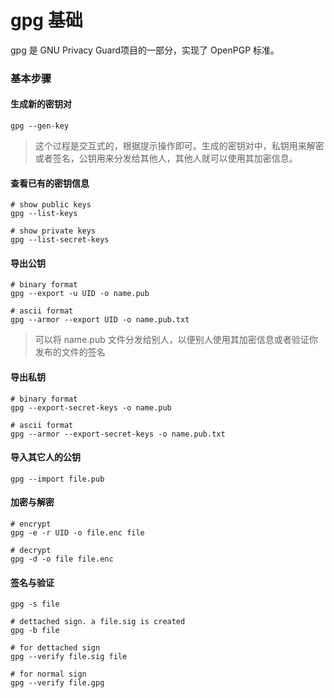 # gpg 基础

gpg 是 GNU Privacy Guard项目的一部分，实现了 OpenPGP 标准。

### 基本步骤

#### 生成新的密钥对

```shell
gpg --gen-key
```

> 这个过程是交互式的，根据提示操作即可。生成的密钥对中，私钥用来解密或者签名，公钥用来分发给其他人，其他人就可以使用其加密信息。

#### 查看已有的密钥信息

```shell
# show public keys
gpg --list-keys

# show private keys
gpg --list-secret-keys
```

#### 导出公钥

```shell
# binary format
gpg --export -u UID -o name.pub

# ascii format
gpg --armor --export UID -o name.pub.txt
```

> 可以将 name.pub 文件分发给别人，以便别人使用其加密信息或者验证你发布的文件的签名

#### 导出私钥

```shell
# binary format
gpg --export-secret-keys -o name.pub

# ascii format
gpg --armor --export-secret-keys -o name.pub.txt
```

#### 导入其它人的公钥

```shell
gpg --import file.pub
```

#### 加密与解密

```shell
# encrypt
gpg -e -r UID -o file.enc file

# decrypt
gpg -d -o file file.enc
```

#### 签名与验证

```shell
gpg -s file

# dettached sign. a file.sig is created
gpg -b file
```

```shell
# for dettached sign
gpg --verify file.sig file

# for normal sign
gpg --verify file.gpg
```

